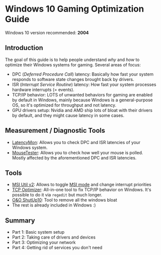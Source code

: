 # Windows 10 Gaming Optimization Guide

Windows 10 version recommended: **2004**

## Introduction

The goal of this guide is to help people understand *why* and *how* to optimize their Windows systems for gaming.
Several areas of focus:

* DPC (*Deferred Procedure Call*) latency: Basically how fast your system responds to software state changes brought back by drivers.
* ISR (*Interrupt Service Routine*) latency: How fast your system processes hardware interrupts (= events).
* TCP/IP behavior: LOTS of unwanted behaviors for gaming are enabled by default in Windows, mainly because Windows is a general-purpose OS, so it's optimized for throughput and not latency.
* GPU drivers setup: Nvidia and AMD ship lots of bloat with their drivers by default, and they might cause latency in some cases.

## Measurement / Diagnostic Tools

* [LatencyMon](https://www.resplendence.com/latencymon): Allows you to check DPC and ISR latencies of your Windows system.
* [MouseTester](https://github.com/dobragab/MouseTester/releases/tag/v1.5.3): Allows you to check how well your mouse is polled. Mostly affected by the aforementioned DPC and ISR latencies.

## Tools

* [MSI Util v2](http://www.mediafire.com/file/2kkkvko7e75opce/MSI_util_v2.zip): Allows to toggle [MSI mode](https://forums.guru3d.com/threads/windows-line-based-vs-message-signaled-based-interrupts-msi-tool.378044/) and change interrupt priorities
* [TCP Optimizer](https://www.speedguide.net/downloads.php): All-in-one tool to fix TCP/IP behavior on Windows. It's possible to do it via `regedit` but much longer.
* [O&O ShutUp10](https://www.oo-software.com/en/shutup10): Tool to remove all the windows bloat
* The rest is already included in Windows :)

## Summary

* Part 1: Basic system setup
* Part 2: Taking care of drivers and devices
* Part 3: Optimizing your network
* Part 4: Getting rid of services you don't need
